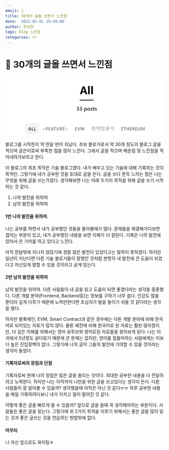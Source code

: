 ```yaml
---
emoji: 🧢
title: 30개의 글을 쓰면서 느낀점
date: '2022-02-01 19:49:00'
author: 한성원
tags: blog 느낀점 
categories: 나
---
```



# 👋 30개의 글을 쓰면서 느낀점
![post_개수](post_개수.png)

블로그를 시작한지 약 한달 반이 지났다. 초보 블로거로서 약 30개 정도의 블로그 글을 적으며 글쓴이로써 부족한 점을 많이 느낀다. 그래서 글을 적으며 배운점 및 느낀점을 적어내려가보려고 한다.  


이 블로그의 최초 목적은 기술 블로그였다. 내가 배우고 있는 기술에 대해 기록하는 것이 목적인. 그렇기에 내가 공부한 것을 토대로 글을 쓴다. 글을 쓰다 문득 느끼는 점은 나는 무엇을 위해 글을 쓰는가였다. 생각해보면 나는 아래 두가지 목적을 위해 글을 쓰기 시작하는 것 같다.

1. 나의 발전을 위하여
2. 남의 발전을 위하여

#### 1번 나의 발전을 위하여.
나는 공부를 하면서 내가 공부했던 것들을 돌아볼때가 많다. 문제들을 해결해가다보면 겹치는 부분이 있고, 내가 공부했던 내용을 보면 이해가 더 잘된다. 기록은 나의 발전에 있어서 큰 기어를 하고 있다고 느낀다. 

아직 한달밖에 지나지 않았기에 정말 많은 발전이 있었다고는 말하지 못하겠다. 하지만 일년이 지난다면 다른 기술 블로거들이 말했던 것처럼 분명히 내 발전에 큰 도움이 되었다고 자신있게 말할 수 있을 것이라고 굳게 믿는다.

#### 2번 남의 발전을 위하여
남의 발전을 위하여. 다른 사람들이 내 글을 읽고 도움이 되면 좋겠다라는 생각을 종종했다. 다른 개발 분야(Frontend, Backend등)는 정보를 구하기 너무 쉽다. 인강도 많을 뿐더러 깊게 다루기 때문에 노력만한다면 초심자가 발을 들이기 쉬울 것 같다라는 생각을 했다. 

하지만 블록체인, EVM, Smart Contract과 같은 경우에는 다른 개발 분야에 비해 한국어로 되어있는 자료가 많지 않다. 물론 예전에 비해 한국어로 된 자료는 훨씬 많아졌지만, 더 깊은 이해를 위해서는 영어 유투브와 영어로된 자료들을 찾아보게 된다. 나는 미국에서 5년정도 살다왔기 때문에 큰 문제는 없지만, 영어를 힘들어하는 사람에게는 이보다 높은 진입장벽이 없다. 그렇기에 나의 글이 그들의 발전에 기여할 수 있을 것이라는 생각이 들었다. 


#### 기록자로써의 장점과 단점
기록자로써 현재 나의 장점은 많은 글을 올리는 것이다. 최대한 공부한 내용을 다 전달하려고 노력한다. 하지만 나는 아직까지 나만을 위한 글을 쓰고있다는 생각이 든다. 다른 사람들이 잘 알아볼 수 있을까? 생각했을때 아직은 아닌 것 같다ㅠㅠ 하루 공부한 내용을 매일 기록하려다보니 내가 지치고 질이 떨어진 것 같다. 

어떻게 좋은 글을 빠르게 쓸 수 있을까? 앞으로 글을 쓸때 꼭 생각해야하는 부분이다. 사람들은 좋은 글을 찾는다. 그렇기에 위 2가지 목적을 이루기 위해서는 좋은 글을 많이 읽는 것과 좋은 글쓰는 것을 연습하는 방법밖에 없다. 

#### 마무리
나 자신 앞으로도 화이팅ㅎ



```toc

```